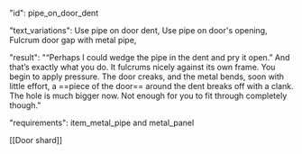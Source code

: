 "id": pipe_on_door_dent

"text_variations":
Use pipe on door dent, Use pipe on door's opening, Fulcrum door gap with metal pipe, 

"result":
"“Perhaps I could wedge the pipe in the dent and pry it open.” And that’s exactly what you do. It fulcrums nicely against its own frame. You begin to apply pressure. The door creaks, and the metal bends, soon with little effort, a ==piece of the door== around the dent breaks off with a clank. The hole is much bigger now. Not enough for you to fit through completely though."

"requirements": item_metal_pipe and metal_panel

[[Door shard]]